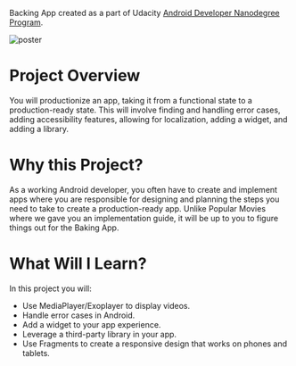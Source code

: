 Backing App created as a part of Udacity [Android Developer Nanodegree Program](https://eg.udacity.com/course/android-developer-nanodegree-by-google--nd801).

![poster](https://user-images.githubusercontent.com/24943693/42125288-23178f60-7c74-11e8-86fc-e7b8cd5cf164.jpg)

# Project Overview
You will productionize an app, taking it from a functional state to a production-ready state. This will involve finding and handling error cases, adding accessibility features, allowing for localization, adding a widget, and adding a library.

# Why this Project?
As a working Android developer, you often have to create and implement apps where you are responsible for designing and planning the steps you need to take to create a production-ready app. Unlike Popular Movies where we gave you an implementation guide, it will be up to you to figure things out for the Baking App.

# What Will I Learn?
In this project you will:

* Use MediaPlayer/Exoplayer to display videos.
* Handle error cases in Android.
* Add a widget to your app experience.
* Leverage a third-party library in your app.
* Use Fragments to create a responsive design that works on phones and tablets.
